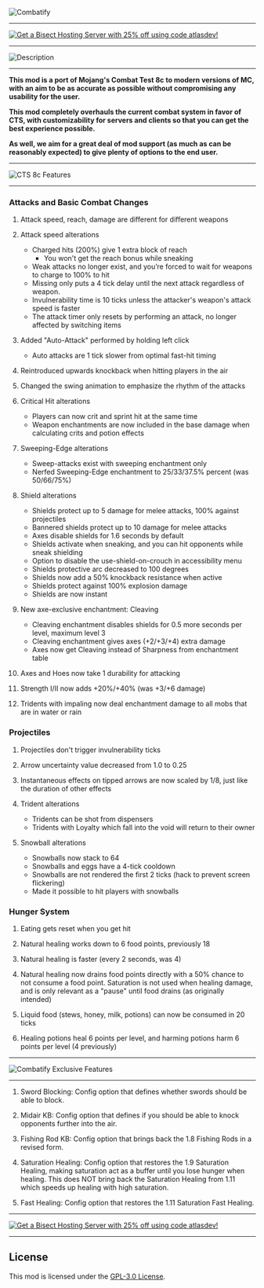 ![Combatify](https://www.bisecthosting.com/images/CF/Atlas_Combat/BH_Atlas_Combat_Header.webp)

***

[![Get a Bisect Hosting Server with 25% off using code atlasdev!](https://www.bisecthosting.com/images/CF/Atlas_Combat/BH_Atlas_Combat_Promo.webp)](https://bisecthosting.com/atlasdev)

***

![Description](https://www.bisecthosting.com/images/CF/Atlas_Combat/BH_Atlas_Combat_Description.webp)

***

**This mod is a port of Mojang's Combat Test 8c to modern versions of MC, with an aim to be as accurate as possible without compromising any usability for the user.**

**This mod completely overhauls the current combat system in favor of CTS, with customizability for servers and clients so that you can get the best experience possible.**

**As well, we aim for a great deal of mod support (as much as can be reasonably expected) to give plenty of options to the end user.**

***

![CTS 8c Features](https://www.bisecthosting.com/images/CF/Atlas_Combat/BH_Atlas_Combat_Features.webp)

***

### Attacks and Basic Combat Changes
1. Attack speed, reach, damage are different for different weapons
2. Attack speed alterations
    - Charged hits (200%) give 1 extra block of reach
        - You won't get the reach bonus while sneaking
    - Weak attacks no longer exist, and you’re forced to wait for weapons to charge to 100% to hit
    - Missing only puts a 4 tick delay until the next attack regardless of weapon.
    - Invulnerability time is 10 ticks unless the attacker's weapon's attack speed is faster
    - The attack timer only resets by performing an attack, no longer affected by switching items

3. Added "Auto-Attack" performed by holding left click
    - Auto attacks are 1 tick slower from optimal fast-hit timing

4. Reintroduced upwards knockback when hitting players in the air

5. Changed the swing animation to emphasize the rhythm of the attacks
6. Critical Hit alterations
    - Players can now crit and sprint hit at the same time
    - Weapon enchantments are now included in the base damage when calculating crits and potion effects

7. Sweeping-Edge alterations
    - Sweep-attacks exist with sweeping enchantment only
    - Nerfed Sweeping-Edge enchantment to 25/33/37.5% percent (was 50/66/75%)

8. Shield alterations
    - Shields protect up to 5 damage for melee attacks, 100% against projectiles
    - Bannered shields protect up to 10 damage for melee attacks
    - Axes disable shields for 1.6 seconds by default
    - Shields activate when sneaking, and you can hit opponents while sneak shielding
    - Option to disable the use-shield-on-crouch in accessibility menu
    - Shields protective arc decreased to 100 degrees
    - Shields now add a 50% knockback resistance when active
    - Shields protect against 100% explosion damage
    - Shields are now instant
9. New axe-exclusive enchantment: Cleaving
    - Cleaving enchantment disables shields for 0.5 more seconds per level, maximum level 3
    - Cleaving enchantment gives axes (+2/+3/+4) extra damage
    - Axes now get Cleaving instead of Sharpness from enchantment table
10. Axes and Hoes now take 1 durability for attacking
11. Strength I/II now adds +20%/+40% (was +3/+6 damage)

12. Tridents with impaling now deal enchantment damage to all mobs that are in water or rain


### Projectiles
1. Projectiles don't trigger invulnerability ticks
2. Arrow uncertainty value decreased from 1.0 to 0.25
3. Instantaneous effects on tipped arrows are now scaled by 1/8, just like the duration of other effects

4. Trident alterations
    - Tridents can be shot from dispensers
    - Tridents with Loyalty which fall into the void will return to their owner

5. Snowball alterations
    - Snowballs now stack to 64
    - Snowballs and eggs have a 4-tick cooldown
    - Snowballs are not rendered the first 2 ticks (hack to prevent screen flickering)
    - Made it possible to hit players with snowballs


### Hunger System
1. Eating gets reset when you get hit
2. Natural healing works down to 6 food points, previously 18
3. Natural healing is faster (every 2 seconds, was 4)

4. Natural healing now drains food points directly with a 50% chance to not consume a food point. Saturation is not used when healing damage, and is only relevant as a "pause" until food drains (as originally intended)

5. Liquid food (stews, honey, milk, potions) can now be consumed in 20 ticks

6. Healing potions heal 6 points per level, and harming potions harm 6 points per level (4 previously)

***

![Combatify Exclusive Features](https://www.bisecthosting.com/images/CF/Atlas_Combat/BH_Atlas_Combat_Exclusive.webp)

***

1. Sword Blocking: Config option that defines whether swords should be able to block.

2. Midair KB: Config option that defines if you should be able to knock opponents further into the air.

3. Fishing Rod KB: Config option that brings back the 1.8 Fishing Rods in a revised form.

4. Saturation Healing: Config option that restores the 1.9 Saturation Healing, making saturation act as a buffer until you lose hunger when healing. This does NOT bring back the Saturation Healing from 1.11 which speeds up healing with high saturation.

5. Fast Healing: Config option that restores the 1.11 Saturation Fast Healing.

***

[![Get a Bisect Hosting Server with 25% off using code atlasdev!](https://www.bisecthosting.com/images/CF/Atlas_Combat/BH_Atlas_Combat_Promo.webp)](https://bisecthosting.com/atlasdev)

***

## License

This mod is licensed under the [GPL-3.0 License](./LICENSE).
